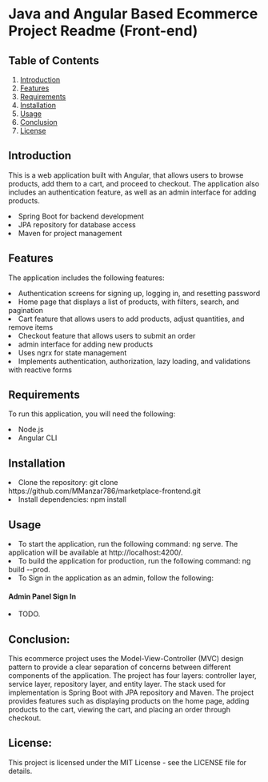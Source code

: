 # Java and Angular Based Ecommerce Project Readme (Front-end)

## Table of Contents
1.  <a href="#l1">Introduction</a>
2.  <a href="#l2">Features</a>
3.  <a href="#l3">Requirements</a>
4.  <a href="#l4">Installation</a>
5.  <a href="#l5">Usage</a>
6.  <a href="#l6">Conclusion</a>
7.  <a href="#l7">License</a>

## <h2 id="l1">Introduction</h2>
This is a web application built with Angular, that allows users to browse products, add them to a cart, and proceed to checkout. The application also includes an authentication feature, as well as an admin interface for adding products.
<li>Spring Boot for backend development</li>
<li>JPA repository for database access</li>
<li>Maven for project management</li>

## <h2 id="l2">Features</h2>
The application includes the following features:

<li>Authentication screens for signing up, logging in, and resetting password</li>
<li>Home page that displays a list of products, with filters, search, and pagination</li>
<li>Cart feature that allows users to add products, adjust quantities, and remove items</li>
<li>Checkout feature that allows users to submit an order</li>
<li>admin interface for adding new products</li>
<li>Uses ngrx for state management</li>
<li>Implements authentication, authorization, lazy loading, and validations with reactive forms</li>

## <h2 id="l3">Requirements</h2>
To run this application, you will need the following:
<li>Node.js</li>
<li>Angular CLI</li>

## <h2 id="l4">Installation</h2>
<li>Clone the repository: git clone https://github.com/MManzar786/marketplace-frontend.git</li>
<li>Install dependencies: npm install</li>

## <h2 id="l5">Usage</h2>
<li>To start the application, run the following command: ng serve. The application will be available at http://localhost:4200/.</li>
<li>To build the application for production, run the following command: ng build --prod.</li>
<li>To Sign in the application as an admin, follow the following:</li>
<h4 id="l5">Admin Panel Sign In</h4>
<li>TODO.</li>

## <h2 id="l6">Conclusion:</h2>
This ecommerce project uses the Model-View-Controller (MVC) design pattern to provide a clear separation of concerns between different components of the application. The project has four layers: controller layer, service layer, repository layer, and entity layer. The stack used for implementation is Spring Boot with JPA repository and Maven. The project provides features such as displaying products on the home page, adding products to the cart, viewing the cart, and placing an order through checkout.

## <h2 id="l7">License:</h2>
This project is licensed under the MIT License - see the LICENSE file for details.
